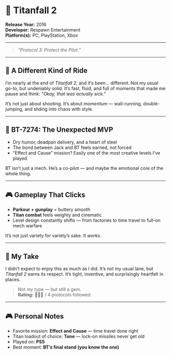 # 🤖 Titanfall 2

**Release Year:** 2016  
**Developer:** Respawn Entertainment  
**Platform(s):** PC, PlayStation, Xbox

---

> _“Protocol 3: Protect the Pilot.”_

---

## 🧭 A Different Kind of Ride

I’m nearly at the end of *Titanfall 2*, and it’s been... different. Not my usual go-to, but undeniably solid. It’s fast, fluid, and full of moments that made me pause and think: *“Okay, that was actually sick.”*

It’s not just about shooting. It’s about *momentum* — wall-running, double-jumping, and sliding into chaos with style.

---

## 🤝 BT-7274: The Unexpected MVP

- Dry humor, deadpan delivery, and a heart of steel  
- The bond between Jack and BT feels earned, not forced  
- “Effect and Cause” mission? Easily one of the most creative levels I’ve played  

BT isn’t just a mech. He’s a co-pilot — and maybe the emotional core of the whole thing.

---

## 🎮 Gameplay That Clicks

- **Parkour + gunplay** = buttery smooth  
- **Titan combat** feels weighty and cinematic  
- Level design constantly shifts — from factories to time travel to full-on mech warfare  

It’s not just variety for variety’s sake. It *works*.

---

## 🧠 My Take

I didn’t expect to enjoy this as much as I did. It’s not my usual lane, but *Titanfall 2* earns its respect. It’s tight, inventive, and surprisingly heartfelt in places.

> Not my type — but still a gem.  
**Rating:** 🤖🤖🤖 / 4 protocols followed

---

## 🎮 Personal Notes

- Favorite mission: **Effect and Cause** — time travel done right  
- Titan loadout of choice: **Tone** — lock-on missiles never get old  
- Played on: **PS5**  
- Best moment: **BT’s final stand (you know the one)**  
